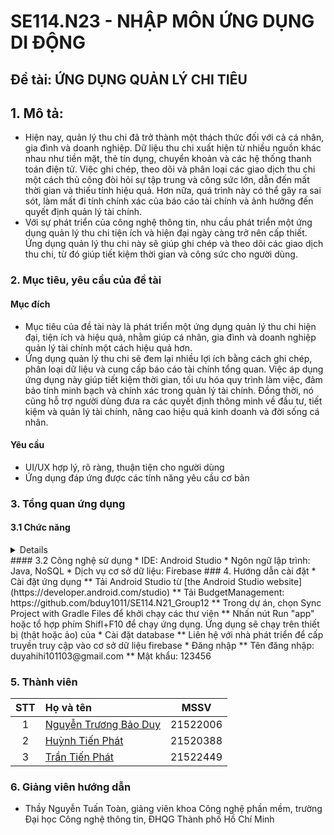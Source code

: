 # SE114.N23 - NHẬP MÔN ỨNG DỤNG DI ĐỘNG

## Đề tài: ỨNG DỤNG QUẢN LÝ CHI TIÊU

## 1. Mô tả:
* Hiện nay, quản lý thu chi đã trở thành một thách thức đối với cả cá nhân, gia đình và doanh nghiệp. Dữ liệu thu chi xuất hiện từ nhiều nguồn khác nhau như tiền mặt, thẻ tín dụng, chuyển khoản và các hệ thống thanh toán điện tử. Việc ghi chép, theo dõi và phân loại các giao dịch thu chi một cách thủ công đòi hỏi sự tập trung và công sức lớn, dẫn đến mất thời gian và thiếu tính hiệu quả. Hơn nữa, quá trình này có thể gây ra sai sót, làm mất đi tính chính xác của báo cáo tài chính và ảnh hưởng đến quyết định quản lý tài chính.
* Với sự phát triển của công nghệ thông tin, nhu cầu phát triển một ứng dụng quản lý thu chi tiện ích và hiện đại ngày càng trở nên cấp thiết. Ứng dụng quản lý thu chi này sẽ giúp ghi chép và theo dõi các giao dịch thu chi, từ đó giúp tiết kiệm thời gian và công sức cho người dùng.
### 2. Mục tiêu, yêu cầu của đề tài
#### Mục đích
* Mục tiêu của đề tài này là phát triển một ứng dụng quản lý thu chi hiện đại, tiện ích và hiệu quả, nhằm giúp cá nhân, gia đình và doanh nghiệp quản lý tài chính một cách hiệu quả hơn.
* Ứng dụng quản lý thu chi sẽ đem lại nhiều lợi ích bằng cách ghi chép, phân loại dữ liệu và cung cấp báo cáo tài chính tổng quan. Việc áp dụng ứng dụng này giúp tiết kiệm thời gian, tối ưu hóa quy trình làm việc, đảm bảo tính minh bạch và chính xác trong quản lý tài chính. Đồng thời, nó cũng hỗ trợ người dùng đưa ra các quyết định thông minh về đầu tư, tiết kiệm và quản lý tài chính, nâng cao hiệu quả kinh doanh và đời sống cá nhân.
#### Yêu cầu
* UI/UX hợp lý, rõ ràng, thuận tiện cho người dùng
* Ứng dụng đáp ứng được các tính năng yêu cầu cơ bản
### 3. Tổng quan ứng dụng 
#### 3.1 Chức năng
<details>
  - Đăng nhập
  - Đăng xuất
  - Quên mật khẩu
  - Thêm thông tin thu, chi
  - Sửa thông tin thu, chi
  - Xóa thông tin thu, chi
  - Xem chi tiết thông thu, chi
  - Thống kê thông tin thu, 
  - Xuất dữ liệu 
</details>
#### 3.2 Công nghệ sử dụng
* IDE: Android Studio
* Ngôn ngữ lập trình: Java, NoSQL
* Dịch vụ cơ sở dữ liệu: Firebase
### 4. Hướng dẫn cài đặt
* Cài đặt ứng dụng
** Tải Android Studio từ [the Android Studio website](https://developer.android.com/studio)
** Tải BudgetManagement: https://github.com/bduy1011/SE114.N21_Group12
** Trong dự án, chọn Sync Project with Gradle Files để khởi chạy các thư viện
** Nhấn nút Run "app" hoặc tổ hợp phím Shifl+F10 để chạy ứng dụng. Ứng dụng sẽ chạy trên thiết bị (thật hoặc ảo) của 
* Cài đặt database
** Liên hệ với nhà phát triển để cấp truyền truy cập vào cơ sở dữ liệu firebase
* Đăng nhập
** Tên đăng nhập: duyahihi101103@gmail.com
** Mật khẩu: 123456


### 5. Thành viên

|STT|Họ và tên          |MSSV       |
|:-:|:------------------|:---------:|
| 1	|[Nguyễn Trương Bảo Duy](mailto:21522006@gm.uit.edu.vn)	| 21522006	|
| 2	|[Huỳnh Tiến Phát](mailto:21520388@gm.uit.edu.vn)	| 21520388	| 
| 3	|[Trần Tiến Phát](mailto:21522449@gm.uit.edu.vn)	| 21522449	|

### 6. Giảng viên hướng dẫn
* Thầy Nguyễn Tuấn Toàn, giảng viên khoa Công nghệ phần mềm, trường Đại học Công nghệ thông tin, ĐHQG Thành phố Hồ Chí Minh
